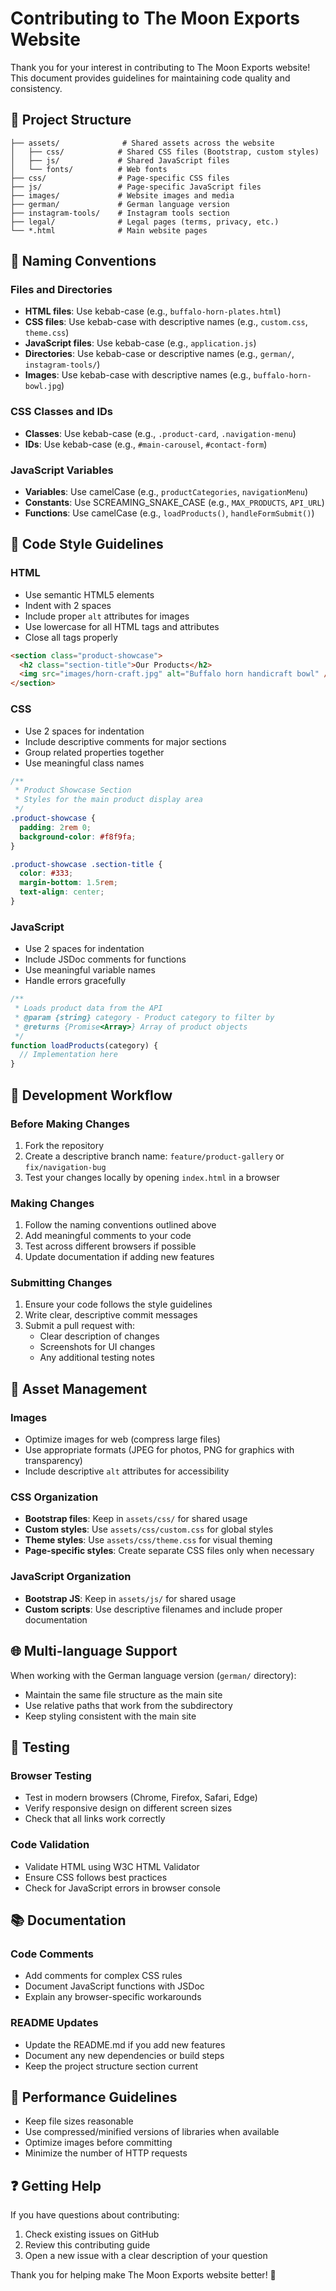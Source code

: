 # Contributing to The Moon Exports Website

Thank you for your interest in contributing to The Moon Exports website! This document provides guidelines for maintaining code quality and consistency.

## 📂 Project Structure

```
├── assets/              # Shared assets across the website
│   ├── css/            # Shared CSS files (Bootstrap, custom styles)
│   ├── js/             # Shared JavaScript files
│   └── fonts/          # Web fonts
├── css/                # Page-specific CSS files
├── js/                 # Page-specific JavaScript files
├── images/             # Website images and media
├── german/             # German language version
├── instagram-tools/    # Instagram tools section
├── legal/              # Legal pages (terms, privacy, etc.)
└── *.html              # Main website pages
```

## 🎯 Naming Conventions

### Files and Directories
- **HTML files**: Use kebab-case (e.g., `buffalo-horn-plates.html`)
- **CSS files**: Use kebab-case with descriptive names (e.g., `custom.css`, `theme.css`)
- **JavaScript files**: Use kebab-case (e.g., `application.js`)
- **Directories**: Use kebab-case or descriptive names (e.g., `german/`, `instagram-tools/`)
- **Images**: Use kebab-case with descriptive names (e.g., `buffalo-horn-bowl.jpg`)

### CSS Classes and IDs
- **Classes**: Use kebab-case (e.g., `.product-card`, `.navigation-menu`)
- **IDs**: Use kebab-case (e.g., `#main-carousel`, `#contact-form`)

### JavaScript Variables
- **Variables**: Use camelCase (e.g., `productCategories`, `navigationMenu`)
- **Constants**: Use SCREAMING_SNAKE_CASE (e.g., `MAX_PRODUCTS`, `API_URL`)
- **Functions**: Use camelCase (e.g., `loadProducts()`, `handleFormSubmit()`)

## 📝 Code Style Guidelines

### HTML
- Use semantic HTML5 elements
- Indent with 2 spaces
- Include proper `alt` attributes for images
- Use lowercase for all HTML tags and attributes
- Close all tags properly

```html
<section class="product-showcase">
  <h2 class="section-title">Our Products</h2>
  <img src="images/horn-craft.jpg" alt="Buffalo horn handicraft bowl" />
</section>
```

### CSS
- Use 2 spaces for indentation
- Include descriptive comments for major sections
- Group related properties together
- Use meaningful class names

```css
/**
 * Product Showcase Section
 * Styles for the main product display area
 */
.product-showcase {
  padding: 2rem 0;
  background-color: #f8f9fa;
}

.product-showcase .section-title {
  color: #333;
  margin-bottom: 1.5rem;
  text-align: center;
}
```

### JavaScript
- Use 2 spaces for indentation
- Include JSDoc comments for functions
- Use meaningful variable names
- Handle errors gracefully

```javascript
/**
 * Loads product data from the API
 * @param {string} category - Product category to filter by
 * @returns {Promise<Array>} Array of product objects
 */
function loadProducts(category) {
  // Implementation here
}
```

## 🔧 Development Workflow

### Before Making Changes
1. Fork the repository
2. Create a descriptive branch name: `feature/product-gallery` or `fix/navigation-bug`
3. Test your changes locally by opening `index.html` in a browser

### Making Changes
1. Follow the naming conventions outlined above
2. Add meaningful comments to your code
3. Test across different browsers if possible
4. Update documentation if adding new features

### Submitting Changes
1. Ensure your code follows the style guidelines
2. Write clear, descriptive commit messages
3. Submit a pull request with:
   - Clear description of changes
   - Screenshots for UI changes
   - Any additional testing notes

## 📁 Asset Management

### Images
- Optimize images for web (compress large files)
- Use appropriate formats (JPEG for photos, PNG for graphics with transparency)
- Include descriptive `alt` attributes for accessibility

### CSS Organization
- **Bootstrap files**: Keep in `assets/css/` for shared usage
- **Custom styles**: Use `assets/css/custom.css` for global styles
- **Theme styles**: Use `assets/css/theme.css` for visual theming
- **Page-specific styles**: Create separate CSS files only when necessary

### JavaScript Organization
- **Bootstrap JS**: Keep in `assets/js/` for shared usage
- **Custom scripts**: Use descriptive filenames and include proper documentation

## 🌐 Multi-language Support

When working with the German language version (`german/` directory):
- Maintain the same file structure as the main site
- Use relative paths that work from the subdirectory
- Keep styling consistent with the main site

## 🧪 Testing

### Browser Testing
- Test in modern browsers (Chrome, Firefox, Safari, Edge)
- Verify responsive design on different screen sizes
- Check that all links work correctly

### Code Validation
- Validate HTML using W3C HTML Validator
- Ensure CSS follows best practices
- Check for JavaScript errors in browser console

## 📚 Documentation

### Code Comments
- Add comments for complex CSS rules
- Document JavaScript functions with JSDoc
- Explain any browser-specific workarounds

### README Updates
- Update the README.md if you add new features
- Document any new dependencies or build steps
- Keep the project structure section current

## 🚀 Performance Guidelines

- Keep file sizes reasonable
- Use compressed/minified versions of libraries when available
- Optimize images before committing
- Minimize the number of HTTP requests

## ❓ Getting Help

If you have questions about contributing:
1. Check existing issues on GitHub
2. Review this contributing guide
3. Open a new issue with a clear description of your question

Thank you for helping make The Moon Exports website better! 🙏